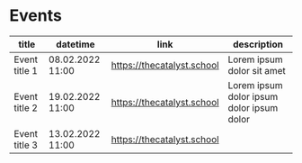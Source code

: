 # Events

| title         | datetime         | link                       | description                               |
| ------------- | ---------------- | -------------------------- | ----------------------------------------- |
| Event title 1 | 08.02.2022 11:00 | https://thecatalyst.school | Lorem ipsum dolor sit amet                |
| Event title 2 | 19.02.2022 11:00 | https://thecatalyst.school | Lorem ipsum dolor ipsum dolor ipsum dolor |
| Event title 3 | 13.02.2022 11:00 | https://thecatalyst.school |                                           |
